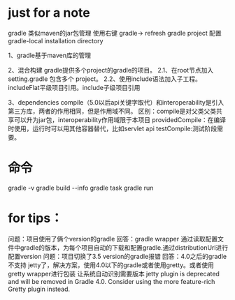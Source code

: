 # just for a note

gradle
类似maven的jar包管理 使用右键 gradle-> refresh gradle project
配置 gradle-local installation directory

1、gradle基于maven库的管理

2、混合构建
gradle提供多个project的gradle的项目。
2.1、在root节点加入setting.gradle 包含多个 project。
2.2、使用include语法加入子工程。includeFlat平级项目引用。include子级项目引用

3、dependencies
compile（5.0以后api关键字取代）和interoperability是引入第三方库，两者的作用相同，但是作用域不同。
区别：compile是对父类父类共享可以升为jar包，interoperability作用域限于本项目
providedCompile：在编译时使用，运行时可以用其他容器替代，比如servlet api
testCompile:测试阶段需要。


# 命令
gradle -v
gradle build --info
gradle task 
gradle run

# for tips：
问题：项目使用了俩个version的gradle
回答：gradle wrapper 通过读取配置文件中gradle的版本，为每个项目自动的下载和配置gradle.通过distributionUrl进行配置version
问题：项目切换了3.5 version的gradle报错
回答：4.0之后的gradle 不支持 jetty了，解决方案，使用4.0以下的gradle或者使用gretty。或者使用gretty wrapper进行包装 让系统自动识别需要版本
jetty plugin is deprecated and will be removed in Gradle 4.0. Consider using the more feature-rich Gretty plugin instead.
